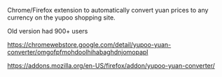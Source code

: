 Chrome/Firefox extension to automatically convert yuan prices to any currency on the yupoo shopping site.

Old version had 900+ users

https://chromewebstore.google.com/detail/yupoo-yuan-converter/omgofpfmohdoolhihabaghdnjomopapl

https://addons.mozilla.org/en-US/firefox/addon/yupoo-yuan-converter/
